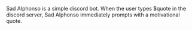 Sad Alphonso is a simple discord bot. When the user types $quote in the discord server, Sad Alphonso immediately prompts with a motivational quote.
